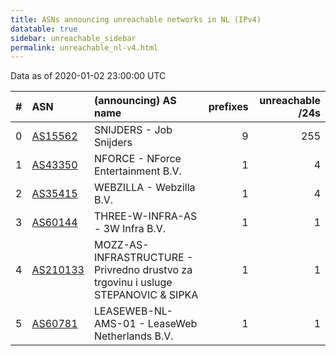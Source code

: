 ```yaml
---
title: ASNs announcing unreachable networks in NL (IPv4)
datatable: true
sidebar: unreachable_sidebar
permalink: unreachable_nl-v4.html
---
```


Data as of 2020-01-02 23:00:00 UTC


<div class="datatable-begin"></div>

|   # | ASN                                      | (announcing) AS name                                                                   |   prefixes |   unreachable /24s |
|----:|:-----------------------------------------|:---------------------------------------------------------------------------------------|-----------:|-------------------:|
|   0 | [AS15562](unreachable_AS15562-v4.html)   | SNIJDERS - Job Snijders                                                                |          9 |                255 |
|   1 | [AS43350](unreachable_AS43350-v4.html)   | NFORCE - NForce Entertainment B.V.                                                     |          1 |                  4 |
|   2 | [AS35415](unreachable_AS35415-v4.html)   | WEBZILLA - Webzilla B.V.                                                               |          1 |                  4 |
|   3 | [AS60144](unreachable_AS60144-v4.html)   | THREE-W-INFRA-AS - 3W Infra B.V.                                                       |          1 |                  1 |
|   4 | [AS210133](unreachable_AS210133-v4.html) | MOZZ-AS-INFRASTRUCTURE - Privredno drustvo za trgovinu i usluge STEPANOVIC &amp; SIPKA |          1 |                  1 |
|   5 | [AS60781](unreachable_AS60781-v4.html)   | LEASEWEB-NL-AMS-01 - LeaseWeb Netherlands B.V.                                         |          1 |                  1 |

<div class="datatable-end"></div>